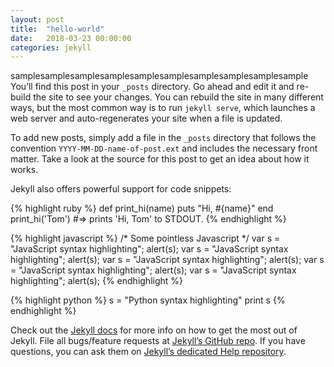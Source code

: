 ```yaml
---
layout: post
title:  "hello-world"
date:   2018-03-23 00:00:00
categories: jekyll
---
```

samplesamplesamplesamplesamplesamplesamplesamplesamplesample
You’ll find this post in your `_posts` directory. Go ahead and edit it and re-build the site to see your changes. You can rebuild the site in many different ways, but the most common way is to run `jekyll serve`, which launches a web server and auto-regenerates your site when a file is updated.

To add new posts, simply add a file in the `_posts` directory that follows the convention `YYYY-MM-DD-name-of-post.ext` and includes the necessary front matter. Take a look at the source for this post to get an idea about how it works.

Jekyll also offers powerful support for code snippets:

{% highlight ruby %}
def print_hi(name)
  puts "Hi, #{name}"
end
print_hi('Tom')
#=> prints 'Hi, Tom' to STDOUT.
{% endhighlight %}

{% highlight javascript %}
/* Some pointless Javascript */
var s = "JavaScript syntax highlighting";
alert(s);
var s = "JavaScript syntax highlighting";
alert(s);
var s = "JavaScript syntax highlighting";
alert(s);
var s = "JavaScript syntax highlighting";
alert(s);
var s = "JavaScript syntax highlighting";
alert(s);
{% endhighlight %}
 
{% highlight python %}
s = "Python syntax highlighting"
print s
{% endhighlight %}

Check out the [Jekyll docs][jekyll] for more info on how to get the most out of Jekyll. File all bugs/feature requests at [Jekyll’s GitHub repo][jekyll-gh]. If you have questions, you can ask them on [Jekyll’s dedicated Help repository][jekyll-help].

[jekyll]:      http://jekyllrb.com
[jekyll-gh]:   https://github.com/jekyll/jekyll
[jekyll-help]: https://github.com/jekyll/jekyll-help
